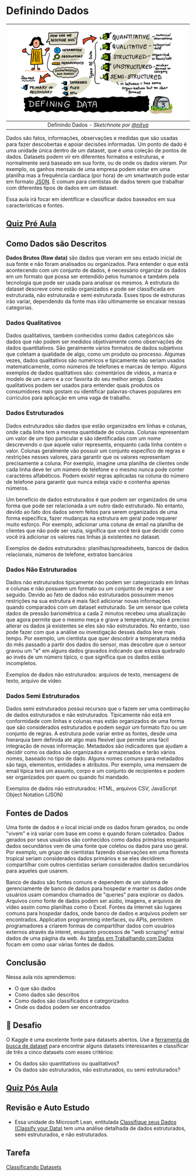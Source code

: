 # Definindo Dados

|![ Sketchnote por [(@sketchthedocs)](https://sketchthedocs.dev) ](../../../sketchnotes/03-DefiningData.png)|
|:---:|
|Definindo Dados - _Sketchnote por [@nitya](https://twitter.com/nitya)_ |

Dados são fatos, informações, observações e medidas que são usadas para fazer descobertas e apoiar decisões informadas. Um ponto de dado é uma unidade única dentro de um dataset, que é uma coleção de pontos de dados. Datasets podem vir em diferentes formatos e estruturas, e normalmente será baseado em sua fonte, ou de onde os dados vieram. Por exemplo, os ganhos mensais de uma empresa podem estar em uma planilha mas a frequência cardíaca (por hora) de um smartwatch pode estar em formato [JSON](https://stackoverflow.com/a/383699). É comum para cientistas de dados terem que trabalhar com diferentes tipos de dados em um dataset.

Essa aula irá focar em identificar e classificar dados baseados em sua características e fontes.

## [Quiz Pré Aula](https://red-bay-0a991ec0f.1.azurestaticapps.net/quiz/4)
## Como Dados são Descritos
**Dados Brutos (Raw data)** são dados que vieram em seu estado inicial de sua fonte e não foram analisados ou organizados. Para entender o que está acontecendo com um conjunto de dados, é necessário organizar os dados em um formato que possa ser entendido pelos humanos e também pela tecnologia que pode ser usada para analisar os mesmos. A estrutura do dataset descreve como estão organizados e pode ser classificada em estruturada, não estruturada e semi estruturada. Esses tipos de estruturas irão variar, dependendo da fonte mas irão ultimamente se encaixar nessas categorias.

### Dados Qualitativos
Dados qualitativos, também conhecidos como dados categóricos são dados que não podem ser medidos objetivamente como observações de dados quantitativos. São geralmente vários formatos de dados subjetivos que coletam a qualidade de algo, como um produto ou processo. Algumas vezes, dados qualitativos são numéricos e tipicamente não seriam usados matematicamente, como números de telefones e marcas de tempo. Alguns exemplos de dados qualitativos são: comentários de vídeos, a marca e modelo de um carro e a cor favorita do seu melhor amigo. Dados qualitativos podem ser usados para entender quais produtos os consumidores mais gostam ou identificar palavras-chaves populares em cúrriculos para aplicação em uma vaga de trabalho.

### Dados Estruturados
Dados estruturados são dados que estão organizados em linhas e colunas, onde cada linha tem a mesma quantidade de colunas. Colunas representam um valor de um tipo particular e são identificadas com um nome descrevendo o que aquele valor representa, enquanto cada linha contém o valor. Colunas geralmente vão possuir um conjunto específico de regras e restrições nesses valores, para garantir que os valores representam precisamente a coluna. Por exemplo, imagine uma planilha de clientes onde cada linha deve ter um número de telefone e o mesmo nunca pode conter caractéres alfabéticos. Podem existir regras aplicadas na coluna do número de telefone para garantir que nunca esteja vazio e contenha apenas números.

Um benefício de dados estruturados é que podem ser organizados de uma forma que pode ser relacionada a um outro dado estruturado. No entanto, devido ao fato dos dados serem feitos para serem organizados de uma forma específica, fazer mudanças na estrutura em geral pode requerer muito esforço. Por exemplo, adicionar uma coluna de email na planilha de clientes que não pode ser vazia, significa que você terá que decidir como você irá adicionar os valores nas linhas já existentes no dataset.

Exemplos de dados estruturados: planilhas/spreadsheets, bancos de dados relacionais, números de telefone, extratos bancários

### Dados Não Estruturados
Dados não estruturados tipicamente não podem ser categorizado em linhas e colunas e não possuem um formato ou um conjunto de regras a ser seguido. Devido ao fato de dados não estruturados possuirem menos restrições na sua estrutura é mais fácil adicionar novas informações quando comparados com um dataset estruturado. Se um sensor que coleta dados de pressão bariométrica a cada 2 minutos recebeu uma atualização que agora permite que o mesmo meça e grave a temperatura, não é preciso alterar os dados já existentes se eles são não estruturados. No entanto, isso pode fazer com que a análise ou investigação desses dados leve mais tempo. Por exemplo, um cientista que quer descobrir a temperatura média do mês passado a partir dos dados do sensor, mas descobre que o sensor gravou um "e" em alguns dados gravados indicando que estava quebrado ao invés de um número típico, o que significa que os dados estão incompletos.

Exemplos de dados não estruturados: arquivos de texto, mensagens de texto, arquivo de vídeo

### Dados Semi Estruturados
Dados semi estruturados possui recursos que o fazem ser uma combinação de dados estruturados e não estruturados. Tipicamente não está em conformidade com linhas e colunas mas estão organizados de uma forma que são considerados estruturados e podem seguir um formato fizo ou um conjunto de regras. A estrutura pode variar entre as fontes, desde uma hierarquia bem definida até algo mais flexível que permite uma fácil integração de novas informação. Metadados são indicadores que ajudam a decidir como os dados são organizados e armazenados e terão vários nomes, baseado no tipo de dado. Alguns nomes comuns para metadados são tags, elementos, entidades e atributos. Por exemplo, uma mensaem de email típica terá um assunto, corpo e um conjunto de recipientes e podem ser organizados por quem ou quando foi mandado.

Exemplos de dados não estruturados: HTML, arquivos CSV, JavaScript Object Notation (JSON)

## Fontes de Dados

Uma fonte de dados é o local inicial onde os dados foram gerados, ou onde "vivem" e irá variar com base em como e quando foram coletados. Dados gerados por seus usuários são conhecidos como dados primários enquanto dados secundários vem de uma fonte que coletou os dados para uso geral. Por exemplo, um grupo de cientistas fazendo observações em uma floresta tropical seriam considerados dados primários e se eles decidirem compartilhar com outros cientistas seriam considerados dados secundários para aqueles que usarem.

Banco de dados são fontes comuns e dependem de um sistema de gerenciamente de banco de dados para hospedar e manter os dados onde usuários usam comandos chamados de "queries" para explorar os dados. Arquivos como fonte de dados podem ser aúdio, imagens, e arquivos de vídeo assim como planilhas como o Excel. Fontes da internet são lugares comuns para hospedar dados, onde banco de dados e arquivos podem ser encontrados. Application programming interfaces, ou APIs, permitem programadores a criarem formas de compartilhar dados com usuários externos através da interet, enquanto processos de "web scraping" extrai dados de uma página da web. As [tarefas em Trabalhando com Dados](../../../2-Working-With-Data) focam em como usar várias fontes de dados.

## Conclusão

Nessa aula nós aprendemos:

- O que são dados
- Como dados são descritos
- Como dados são classificados e categorizados
- Onde os dados podem ser encontrados

## 🚀 Desafio

O Kaggle é uma excelente fonte para datasets abertos. Use a [ferramenta de busca de dataset](https://www.kaggle.com/datasets) para encontrar alguns datasets interessantes e classificar de três a cinco datasets com esses critérios:

- Os dados são quantitativos ou qualitativos?
- Os dados são estruturados, não estruturados, ou semi estruturados?

## [Quiz Pós Aula](https://red-bay-0a991ec0f.1.azurestaticapps.net/quiz/5)



## Revisão e Auto Estudo

- Essa unidade do Microsoft Lean, entitulada [Classifique seus Dados (Classify your Data)](https://docs.microsoft.com/en-us/learn/modules/choose-storage-approach-in-azure/2-classify-data) tem uma análise detalhada de dados estruturados, semi estruturados, e não estruturados.

## Tarefa

[Classificando Datasets](assignment.pt-br.md)
